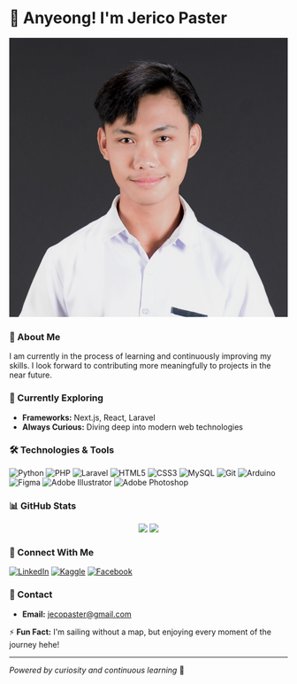 

# 👋 Anyeong! I'm Jerico Paster

<p align="center">
<p align="center">

</p>
</p>

![I am a passionate student and also learning...](https://raw.githubusercontent.com/hiiiey/hiiiey/refs/heads/main/photohe.png)


### 🚀 About Me

I am currently in the process of learning and continuously improving my skills.
I look forward to contributing more meaningfully to projects in the near future.
### 🌱 Currently Exploring
- **Frameworks:** Next.js, React, Laravel
- **Always Curious:** Diving deep into modern web technologies

### 🛠️ Technologies & Tools

![Python](https://img.shields.io/badge/-Python-05122A?style=flat&logo=python)
![PHP](https://img.shields.io/badge/-PHP-05122A?style=flat&logo=php)
![Laravel](https://img.shields.io/badge/-Laravel-05122A?style=flat&logo=laravel)
![HTML5](https://img.shields.io/badge/-HTML5-05122A?style=flat&logo=html5)
![CSS3](https://img.shields.io/badge/-CSS3-05122A?style=flat&logo=css3)
![MySQL](https://img.shields.io/badge/-MySQL-05122A?style=flat&logo=mysql)
![Git](https://img.shields.io/badge/-Git-05122A?style=flat&logo=git)
![Arduino](https://img.shields.io/badge/-Arduino-05122A?style=flat&logo=arduino)
![Figma](https://img.shields.io/badge/-Figma-05122A?style=flat&logo=figma)
![Adobe Illustrator](https://img.shields.io/badge/-Illustrator-05122A?style=flat&logo=adobe-illustrator)
![Adobe Photoshop](https://img.shields.io/badge/-Photoshop-05122A?style=flat&logo=adobe-photoshop)

### 📊 GitHub Stats

<p align="center">
  <img height="180em" src="https://github-readme-stats.vercel.app/api?username=hiiiey&show_icons=true&theme=github_dark&include_all_commits=true&count_private=true"/>
  <img height="180em" src="https://github-readme-streak-stats.herokuapp.com/?user=hiiiey&theme=github_dark"/>
</p>

### 🤝 Connect With Me

[![LinkedIn](https://img.shields.io/badge/-Jerico%20Paster-0077B5?style=flat-square&logo=linkedin&logoColor=white)](https://linkedin.com/in/jerico-paster-17401b189)
[![Kaggle](https://img.shields.io/badge/-Anyeonghaseyo-20BEFF?style=flat-square&logo=kaggle&logoColor=white)](https://kaggle.com/anyeonghaseyo)
[![Facebook](https://img.shields.io/badge/-Jerico%20Paster-1877F2?style=flat-square&logo=facebook&logoColor=white)](https://fb.com/jericopaster)

### 📧 Contact

- **Email:** jecopaster@gmail.com

⚡ **Fun Fact:** I'm sailing without a map, but enjoying every moment of the journey hehe!

---

*Powered by curiosity and continuous learning* 🌟
